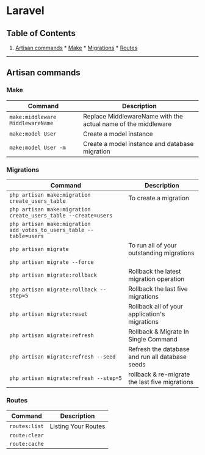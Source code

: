 # Laravel

## Table of Contents

  1. [Artisan commands](#artisan-commands)
    * [Make](#make)
    * [Migrations](#migrations)
    * [Routes](##routes)
    

---
## Artisan commands

### Make
| Command | Description |
| --------- | ------- |
|  `make:middleware MiddlewareName` | Replace MiddlewareName with the actual name of the middleware |
|  `make:model User` | Create a model instance |
|  `make:model User -m` | Create a model instance and database migration|


### Migrations
| Command | Description |
| --------- | ------- |
|  `php artisan make:migration create_users_table` | To create a migration |
|  `php artisan make:migration create_users_table --create=users` |  |
|  `php artisan make:migration add_votes_to_users_table --table=users` |  |
|  `php artisan migrate` | To run all of your outstanding migrations |
|  `php artisan migrate --force` |  |
|  `php artisan migrate:rollback` | Rollback the latest migration operation |
|  `php artisan migrate:rollback --step=5` | Rollback the last five migrations |
|  `php artisan migrate:reset` | Rollback  all of your application's migrations |
|  `php artisan migrate:refresh` | Rollback & Migrate In Single Command |
|  `php artisan migrate:refresh --seed` | Refresh the database and run all database seeds |
|  `php artisan migrate:refresh --step=5` | rollback & re-migrate the last five migrations|


### Routes
| Command | Description |
| --------- | ------- |
|  `routes:list` | Listing Your Routes |
|  `route:clear` |  |
|  `route:cache` | |
